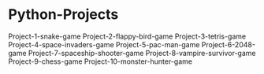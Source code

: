 # Python-Projects

Project-1-snake-game
Project-2-flappy-bird-game
Project-3-tetris-game
Project-4-space-invaders-game
Project-5-pac-man-game
Project-6-2048-game
Project-7-spaceship-shooter-game
Project-8-vampire-survivor-game
Project-9-chess-game
Project-10-monster-hunter-game
